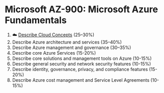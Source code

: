 # Microsoft AZ-900: Microsoft Azure Fundamentals

1. ☁️ [Describe Cloud Concepts](az-900-part1.md) (25–30%)
2. Describe Azure architecture and services (35–40%)
3. Describe Azure management and governance (30–35%)
4. Describe core Azure Services (15-20%)
5. Describe core solutions and management tools on Azure (10-15%)
6. Describe general security and network security features (10-15%)
7. Describe identity, governance, privacy, and compliance features (15-20%)
8. Describe Azure cost management and Service Level Agreements (10-15%)
